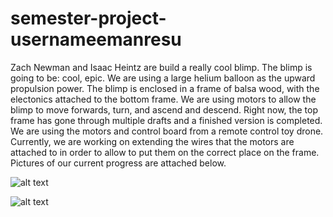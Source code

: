 # semester-project-usernameemanresu
Zach Newman and Isaac Heintz are build a really cool blimp. The blimp is going to be: cool, epic. 
We are using a large helium balloon as the upward propulsion power. The blimp is enclosed in a frame of balsa wood,
with the electonics attached to the bottom frame. We are using motors to allow the blimp to move forwards, turn, and ascend and descend.
Right now, the top frame has gone through multiple drafts and a finished version is completed. We are using the motors
and control board from a remote control toy drone. Currently, we are working on extending the wires that the motors
are attached to in order to allow to put them on the correct place on the frame. Pictures of our current progress are attached below.

![alt text](https://raw.githubusercontent.com/username/projectname/branch/path/to/board.png.png)

![alt text](http://url/to/board.png.png)
